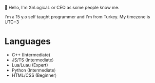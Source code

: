 :wave: Hello, I'm XnLogicaL or CEO as some people know me.

I'm a 15 y.o self taught programmer and I'm from Turkey. My timezone is UTC+3

# Languages
- C++ (Intermediate)
- JS/TS (Intermediate)
- Lua/Luau (Expert)
- Python (Intermediate)
- HTML/CSS (Beginner)
